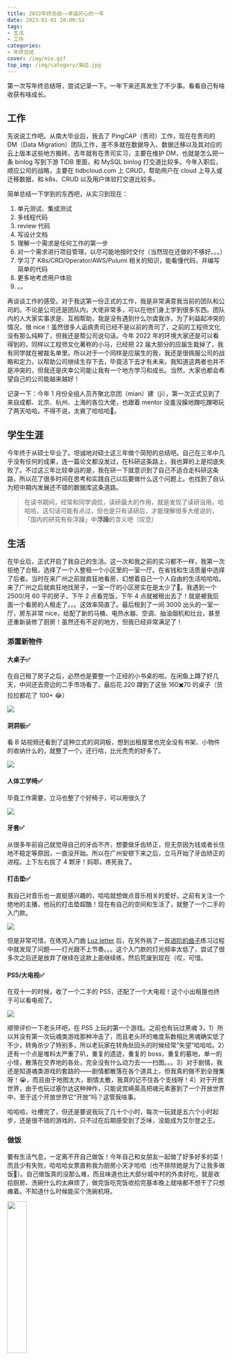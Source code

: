 ```yaml
---
title: 2022年终总结——幸运开心的一年
date: 2023-01-01 20:00:52
tags:
- 生活
- 工作
categories:
- 年终总结
cover: /img/nie.gif
top_img: /img/category/海边.jpg
---
```


第一次写年终总结呀，尝试记录一下。一年下来还真发生了不少事。看看自己有啥收获有啥成长。

## 工作

先说说工作吧。从南大毕业后，我去了 PingCAP（贵司）工作，现在在贵司的 DM（Data Migration）团队工作，差不多就在数据导入、数据迁移以及其对应的云上版本这些地方搬砖。去年就有在贵司实习，主要在维护 DM，也就是怎么把一条 binlog 写到下游 TiDB 里面，和 MySQL binlog 打交道比较多。今年入职后，顺应公司的战略，主要在 tidbcloud.com 上 CRUD，帮助用户在 cloud 上导入或迁移数据，和 k8s、CRUD 以及用户体验打交道比较多。

简单总结一下学到的东西吧，从实习到现在：

1. 单元测试、集成测试
2. 多线程代码
3. review 代码
4. 写设计文档
5. 理解一个需求是任何工作的第一步
6. 对一个需求进行项目管理，以尽可能地按时交付（当然现在还做的不够好。。。）
7. 学习了 K8s/CRD/Operator/AWS/Pulumi 相关的知识，能看懂代码，并编写简单的代码
8. 更多地考虑用户体验
9. 。。

再谈谈工作的感受。对于我这第一份正式的工作，我是非常满意我当前的团队和公司的。不论是公司还是团队内，大佬非常多，可以在他们身上学到很多东西。团队内的人大家实事求是、互相帮助，我是没有遇到什么尔虞我诈，为了利益起冲突的情况，很 nice！虽然很多人诟病贵司已经不是以前的贵司了，之前的工程师文化没有那么纯粹了，但我还是帮公司说句话。今年 2022 年的环境大家还是可以看得到的，同样以工程师文化著称的小马，已经把 22 届大部分的应届生裁掉了，我有同学就在被裁名单里。所以对于一个同样是应届生的我，我还是很佩服公司的战略和定力，以帮助公司继续生存下去，毕竟活下去才有未来。我知道这两者也并不是冲突的，但我还是庆幸公司能让我有一个地方学习和成长。当然，大家也都会希望自己的公司能越来越好！

记录一下：今年 1 月份全组人员齐聚北京团（mian）建（ji），第一次正式见到了来自成都、北京、杭州、上海的各位大佬，也跟着 mentor 没羞没臊地蹭吃蹭喝玩了两天哈哈。不得不说，太爽了哈哈哈🐶。

## 学生生涯

今年终于从硕士毕业了。坦诚地对硕士这三年做个简短的总结吧。自己在三年中几乎没有任何的成果，连一篇论文都没发过，在科研这条路上，我也算的上是彻底失败了。不过这三年比较幸运的是，我在研一下就意识到了自己不适合走科研这条路，所以花了很多时间在思考和实践自己以后要做什么这个问题上。也找到了自认为短中期内发展还不错的数据库这条道路。

> 在读书期间，经常和同学调侃，读研最大的作用，就是发现了读研没用。哈哈哈，这句话可能有点过，但也是只有读研后，才能理解很多大佬说的，「国内的研究有些浮躁」中**浮躁**的含义吧（叹息）

## 生活

在毕业后，正式开启了我自己的生活。这一次和我之前的实习都不一样，我第一次拒绝了合租，选择了一个人整租一个小区里的一室一厅。在省钱和生活质量中选择了后者。当时在来广州之前就疯狂地看房，幻想着自己一个人自由的生活哈哈哈。来了广州之后就疯狂地找房子，一室一厅的小区房实在是太少了🤮。我遇到一个 2500/月 60 平的房子，下午 2 点看完饭，下午 4 点就被租出去了！就是被我后面一个看房的人租走了。。。这效率简直了。最后租到了一间 3000 出头的一室一厅，房东非常 nice，给配了新的马桶、电热水器、空调、抽油烟机和灶台，甚至还重新装修了厨房！虽然还有不足的地方，但我已经非常满足了！

### 添置新物件

#### 大桌子✅

在自己租了房子之后，必然也是要整一个正经的小书桌的啦。在闲鱼上蹲了好几天，中间还去旁边的二手市场看了，最后花 220 蹲到了这张 160✖️70 的桌子（货拉拉都花了 100+ 😂）

<a href="https://sm.ms/image/jHu2RD9PSVkeXoW" target="_blank"><img src="https://s2.loli.net/2024/06/16/jHu2RD9PSVkeXoW.jpg" ></a>

#### 洞洞板✅

看 B 站视频还看到了这种立式的洞洞板，想到出租屋里也完全没有书架、小物件的收纳什么的，就整了一个。还行哈，比光秃秃的好多了。

<a href="https://sm.ms/image/gs7OwZPaprB3JxI" target="_blank"><img src="https://s2.loli.net/2024/06/16/gs7OwZPaprB3JxI.jpg" ></a>

#### 人体工学椅✅

毕竟工作需要，立马也整了个好椅子，可以用很久了

<a href="https://sm.ms/image/KnuqMXJTmroE5NV" target="_blank"><img src="https://s2.loli.net/2024/06/16/KnuqMXJTmroE5NV.jpg" ></a>
#### 牙套✅

从很多年前自己就觉得自己的牙齿不齐，想要做牙齿矫正，但无奈因为钱或者长住地不稳定等原因，一直没开始。所以在广州安顿下来之后，立马开始了牙齿矫正的进程。上下左右拔了 4 颗牙！妈耶，疼死我了。

#### 打击垫✅

我自己对音乐也一直挺感兴趣的，哈哈就想做点音乐相关的爱好。之前有关注一个绝地的主播，他玩的打击垫超酷！现在有自己的空间和生活了，就整了一个二手的入门款。

<a href="https://sm.ms/image/K5g4Ip78FGziUON" target="_blank"><img src="https://s2.loli.net/2024/06/16/K5g4Ip78FGziUON.jpg" ></a>

但是非常可惜，在练完入门曲 [Luz letter](https://www.bilibili.com/video/BV1bv4y1B7RL/?spm_id_from=333.999.0.0&vd_source=1d41e3899bfb8af8d65144aad99bbde1) 后，在另外挑了一首[进阶的曲子](https://www.bilibili.com/video/BV1q8411E7ts/?spm_id_from=333.999.0.0&vd_source=1d41e3899bfb8af8d65144aad99bbde1)练习过程中就发现了问题——灯光跟不上节奏。。。这个入门款的灯光频率太低了，尝试了很多次之后还是放弃了继续在这款上面继续练，然后荒废到现在（哎，可惜。

#### PS5/大电视✅

在双十一的时候，收了一个二手的 PS5，还配了一个大电视！这个小出租屋也终于可以看电视了。

<a href="https://sm.ms/image/EeSkDPKI1gFwsin" target="_blank"><img src="https://s2.loli.net/2024/06/16/EeSkDPKI1gFwsin.jpg" ></a>

顺带评价一下老头环吧，在 PS5 上玩的第一个游戏。之前也有玩过黑魂 3，1）所以并没有第一次玩魂类游戏那种冲击了，而且老头环的难度系数相比黑魂确实低了不少，转角杀少了特别多，所以老玩家在转角处回头的时候经常“失望”哈哈哈。2）还有一个点是堆料太严重了叭，重复的遗迹，重复的 boss，重复的墓地，单一的小怪，散落在交界地的各处，完全没有什么动力去一一扫图。。。3）对于剧情，我还是知道魂类游戏的套路的——剧情都散落在各个道具上，但我真的做不到全搜集呀！😭，而且由于地图太大，剧情太散，我真的记不住各个支线呀！4）对于开放世界，由于也玩过塞尔达这种神作，只能说宫崎英高把魂元素塞到了一个开放世界中，至于这个开放世界它“开放”吗？这管我啥事。

哈哈哈，吐槽完了，但还是要说我玩了几十个小时，每次一玩就是五六个小时起步，还是很不错的游戏的，只不过在后期感受到了乏味，没能成为艾尔登之王。

### 做饭

要有生活气息，一定离不开自己做饭！今年自己和女朋友一起做了好多好多的菜！而且少有失败，哈哈哈女票直称我为厨房小天才哈哈（也不排除她是为了让我多做饭🐶）。自己做饭真的没那么难，而且味道也比大部分城中村的外卖好吃，就是收拾厨房、洗碗什么的太麻烦了，做完饭吃完饭收拾完基本晚上就啥都不想干了只想瘫着。不知道什么时候能买个洗碗机呀。

<img src=https://cdn-us.imgs.moe/2023/01/02/63b2c89a14f9a.jpg width=30% />

### 看书

今年看书的目标算是达到了，一共看完了 13 本书。感觉自己看书的输入效率还不够。。。还需要继续学习😂

- 浪潮之巅
- 程序员的修炼之道
- 小王子的领悟
- MySQL 是怎么运行的
- 黑客与画家
- 悉达多
- kubernetes in action
- 异乡人
- 沙发上的心理学
- 数据生态：MySQL 复制技术与生产实践
- 宇宙的最后三分钟
- shell 脚本基础教程
- 枪炮、病菌与钢铁

### 爱情

今年是和我女朋友（以后就叫她小懒虫吧！）在一起的第一年～算是收获了梦想中甜蜜的爱情了（痴汉笑😊）。这一年我们先是度过了恋爱中最难熬的异地恋！最长有三个月的时间没有见面，可能以后都不会再有这么长时间不见面的机会了吧。

今年和小懒虫度过了超级多的第一次。

- 第一次收到新年礼物

<a href="https://sm.ms/image/7vwNYZQUSeMxodC" target="_blank"><img src="https://s2.loli.net/2024/06/16/7vwNYZQUSeMxodC.jpg" ></a>

- 第一次一起弹钢琴

- 第一次一起旅游、看海、帆船、桨板、海边露营、日出

- 第一次恐怖密室

- 第一次通关游戏

<a href="https://sm.ms/image/fORLaluNng48Fyc" target="_blank"><img src="https://s2.loli.net/2024/06/16/fORLaluNng48Fyc.jpg" ></a>

- 第一次脱口秀

<a href="https://sm.ms/image/RyXg19LSFOuNoqA" target="_blank"><img src="https://s2.loli.net/2024/06/16/RyXg19LSFOuNoqA.jpg" ></a>

### 疫情

在 2022 年的年末，疫情终于算是“结束”了。。。在毕业前由于江苏教育局的政策「上海一天不解封，南京高校也不解封」，结果导致我们在南大被封了两个月！这让我们论文写完了，答辩完了也没有机会出校。这直接导致我在能毕业离校的第一时间离开了学校，并不带一点留恋。本来打算在南京好好玩一下的也没有时间了。异地恋的影响也在这两个月里达到了顶峰。。。真是太煎熬了。

另外，从今年年底广州疫情开始，自己几乎就一直 remote 到了现在，完全改变了工作习惯。。。放开后也阳了一次，但还不算严重，也就烧了一天多，发烧的时候基本在睡觉，退烧后基本就没什么事了。

我认为只要不再搞什么类似封城的事情，疫情就算是过去了。因为这是不可避免的事情呀，在读完《枪炮、病菌与钢铁》后知道，人类**从来**没有战胜过病毒。这是客观事实。一旦放开后，我们就再也回不去了，亦或者说我们瞬间就回到了过去。有病治病，挺好的。

## 2023

2023 年要做些什么呢？

- 工作上，think more and do more
- 读书和做饭的习惯能继续保持
- 计划中的锻炼别拉下了，多跑步，参加一场半马
- 楼下就有网球场，大学学的网球一定要捡起来玩玩
- 去更多地方旅行（哈尔滨、潮汕
- 换个好点的 launchpad 继续玩玩

总之，2022 还行，2023 继续加油💪
